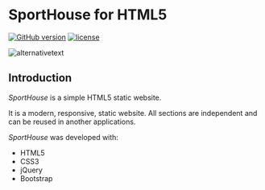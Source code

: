 # SportHouse for HTML5

[![GitHub version](https://badge.fury.io/gh/WhoSV%2Fsport-house.svg)](https://badge.fury.io/gh/WhoSV%2Fsport-house)
[![license](https://img.shields.io/github/license/mashape/apistatus.svg)](https://opensource.org/licenses/mit)

<!-- v1.0.4 -->

![alternativetext](screenshot.png)

## Introduction

_SportHouse_ is a simple HTML5 static website.

It is a modern, responsive, static website. All sections are independent and can be reused in another applications.

_SportHouse_ was developed with:

* HTML5
* CSS3
* jQuery
* Bootstrap
